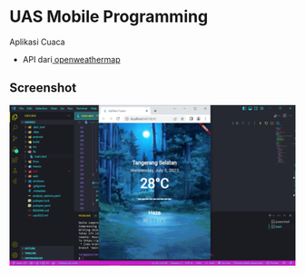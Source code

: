 # UAS Mobile Programming

Aplikasi Cuaca

- API dari[ openweathermap](https://openweathermap.org/)

## Screenshot

![Hasil Screenshot](./screenshot/ss.png)
